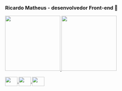 ### Ricardo Matheus - desenvolvedor Front-end 🚀
 
<div>
  <a href="https://github.com/Ricardo-Matheus">
  <img height="180em" src="https://github-readme-stats.vercel.app/api?username=Ricardo-Matheus&show_icons=true&theme=dracula&include_all_commits=true&count_private=true"/>
  <img height="180em" src="https://github-readme-stats.vercel.app/api/top-langs/?username=Ricardo-Matheus&layout=compact&langs_count=7&theme=dracula"/>
</div>
<div style="display: inline_block"><br>
<img align = center height =30 width =40 src="https://cdn.jsdelivr.net/gh/devicons/devicon/icons/html5/html5-original.svg" /> 
<img align = center height =30 width =40 src="https://cdn.jsdelivr.net/gh/devicons/devicon/icons/css3/css3-original.svg" />
<img align = center height =30 width =40 src="https://cdn.jsdelivr.net/gh/devicons/devicon/icons/javascript/javascript-original.svg" />
          
</div>
